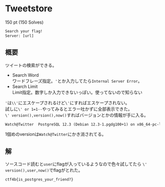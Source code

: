 # Tweetstore

150 pt (150 Solves)

```txt
Search your flag!
Server: [url]
```

## 概要

ツイートの検索ができる。

- Search Word  
ワードフレーズ指定。`'`とか入力してたら`Internal Server Error`。
- Search Limit  
Limit指定。数字しか入力できないっぽい。使ってないので知らない

`'`は`\\'`にエスケープされるけど`\'`にすればエスケープされない。  
試しに`\' or 1=1--`やってみるとエラー吐かずに全部表示できた。  
`\' version(),version(),now()`すればバージョンとかの情報が手に入る。  

```txt
Watch@Twitter  PostgreSQL 12.3 (Debian 12.3-1.pgdg100+1) on x86_64-pc-linux-gnu, compiled by gcc (Debian 8.3.0-6) 8.3.0, 64-bit  2020-05-25 04:23:34.74622 +0000 +0000
```

1個めのversionは`Watch@Twitter`にかき消されてる。

## 解

ソースコード読むと`user`にflagが入っているようなので色々試してたら
`\' version(),user,now()`でflagがとれた。

```txt
ctf4b{is_postgres_your_friend?}
```
